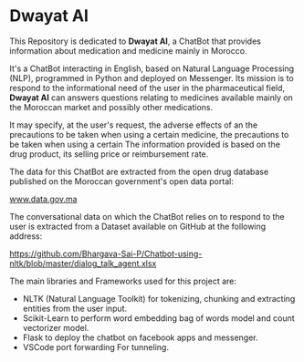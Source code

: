 # Dwayat AI
This Repository is dedicated to <Strong>Dwayat AI</Strong>, a ChatBot that provides information about medication and medicine mainly in Morocco.

It's a ChatBot interacting in English, based on Natural Language Processing (NLP), programmed in Python and deployed on Messenger.
Its mission is to respond to the informational need of the user in the pharmaceutical field, <Strong>Dwayat AI</Strong> can answers questions relating to medicines available mainly on the Moroccan market
and possibly other medications.

It may specify, at the user's request, the adverse effects of an the precautions to be taken when using a certain medicine, the precautions to be taken when using a certain The information provided is based on the drug product, its selling price or reimbursement rate.

The data for this ChatBot are extracted from the open drug database published on the Moroccan government's open data portal:

www.data.gov.ma

The conversational data on which the ChatBot relies on to respond to the user is extracted from a Dataset available on GitHub at the following address:

https://github.com/Bhargava-Sai-P/Chatbot-using-nltk/blob/master/dialog_talk_agent.xlsx

The main libraries and Frameworks used for this project are:
- NLTK (Natural Language Toolkit) for tokenizing, chunking and extracting entities from the user input.
- Scikit-Learn to perform word embedding bag of words model and count vectorizer model.
- Flask to deploy the chatbot on facebook apps and messenger.
- VSCode port forwarding For tunneling.
